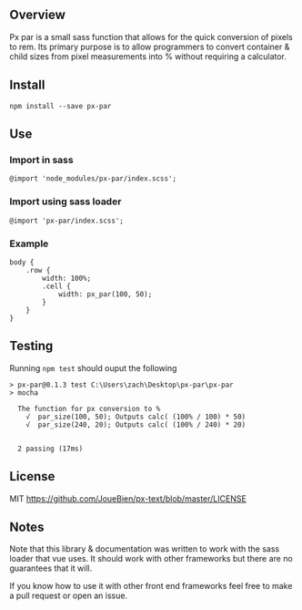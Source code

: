 ## Overview
Px par is a small sass function that allows for the quick conversion of pixels to rem. Its primary purpose is to allow programmers to convert container & child sizes from pixel measurements into % without requiring a calculator.

## Install 
```npm install --save px-par```
## Use
### Import in sass
```@import 'node_modules/px-par/index.scss';```
### Import using sass loader
```@import 'px-par/index.scss';```

### Example
```
body {
    .row {
        width: 100%;
        .cell {
            width: px_par(100, 50);
        }
    }
}
```

## Testing 
Running
``` npm test ```
should ouput the following
```
> px-par@0.1.3 test C:\Users\zach\Desktop\px-par\px-par
> mocha

  The function for px conversion to %
    √  par_size(100, 50); Outputs calc( (100% / 100) * 50)
    √  par_size(240, 20); Outputs calc( (100% / 240) * 20)


  2 passing (17ms)
```


## License     
MIT https://github.com/JoueBien/px-text/blob/master/LICENSE


## Notes

Note that this library & documentation was written to work with the sass loader that vue uses. It should work with other frameworks but there are no guarantees that it will.

If you know how to use it with other front end frameworks feel free to make a pull request or open an issue.
